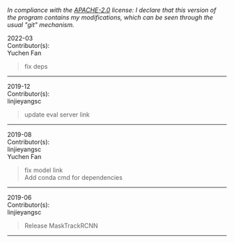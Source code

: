 *In compliance with the [APACHE-2.0](https://opensource.org/licenses/Apache-2.0) license: I declare that this version of the program contains my modifications, which can be seen through the usual "git" mechanism.*  


2022-03  
Contributor(s):  
Yuchen Fan  
>fix deps  
- - - - - - - - - - - - - - - - - - - - - - - - - - - 


2019-12  
Contributor(s):  
linjieyangsc  
>update eval server link  
- - - - - - - - - - - - - - - - - - - - - - - - - - - 


2019-08  
Contributor(s):  
linjieyangsc  
Yuchen Fan  
>fix model link  
>Add conda cmd for dependencies  
- - - - - - - - - - - - - - - - - - - - - - - - - - - 


2019-06  
Contributor(s):  
linjieyangsc  
>Release MaskTrackRCNN  
- - - - - - - - - - - - - - - - - - - - - - - - - - - 

